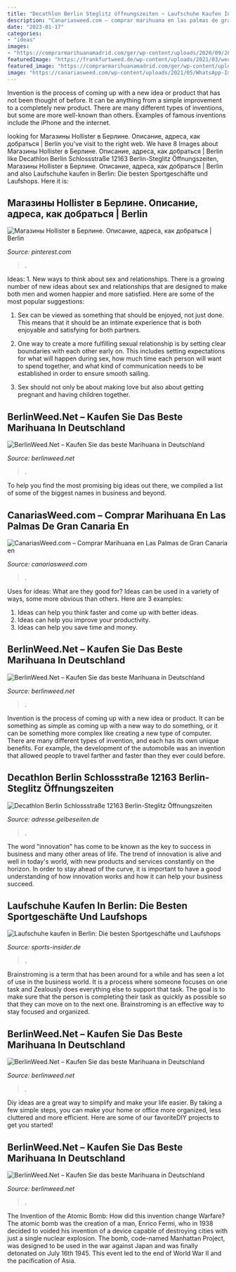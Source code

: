 ```yaml
---
title: "Decathlon Berlin Steglitz öffnungszeiten ~ Laufschuhe Kaufen In Berlin: Die Besten Sportgeschäfte Und Laufshops"
description: "Canariasweed.com – comprar marihuana en las palmas de gran canaria en"
date: "2023-01-17"
categories:
- "ideas"
images:
- "https://comprarmarihuanamadrid.com/ger/wp-content/uploads/2020/09/20200616_133454-1024x768.jpg"
featuredImage: "https://frankfurtweed.de/wp-content/uploads/2021/03/weqw.jpg"
featured_image: "https://comprarmarihuanamadrid.com/ger/wp-content/uploads/2020/09/20200616_154956-768x1024.jpg"
image: "https://canariasweed.com/wp-content/uploads/2021/05/WhatsApp-Image-2021-05-19-at-14.09.33.jpeg"
---
```



Invention is the process of coming up with a new idea or product that has not been thought of before. It can be anything from a simple improvement to a completely new product. There are many different types of inventions, but some are more well-known than others. Examples of famous inventions include the iPhone and the internet.

	

		
looking for Магазины Hollister в Берлине. Описание, адреса, как добраться | Berlin you've visit to the right web. We have 8 Images about Магазины Hollister в Берлине. Описание, адреса, как добраться | Berlin like Decathlon Berlin Schlossstraße 12163 Berlin-Steglitz Öffnungszeiten, Магазины Hollister в Берлине. Описание, адреса, как добраться | Berlin and also Laufschuhe kaufen in Berlin: Die besten Sportgeschäfte und Laufshops. Here it is:
		
    
## Магазины Hollister в Берлине. Описание, адреса, как добраться | Berlin

<img loading=lazy src="https://i.pinimg.com/originals/f6/cb/c3/f6cbc3fdc9e64572821abcf4a5abe50e.jpg" onerror="this.onerror=null;this.src='https://tse2.mm.bing.net/th?id=OIP.0xDhHDJh-aziFB7pGt_X_wHaFj&amp;pid=15.1';" alt="Магазины Hollister в Берлине. Описание, адреса, как добраться | Berlin">

_Source: pinterest.com_

>. 

	

Ideas: 1. New ways to think about sex and relationships.
There is a growing number of new ideas about sex and relationships that are designed to make both men and women happier and more satisfied. Here are some of the most popular suggestions:
1. Sex can be viewed as something that should be enjoyed, not just done. This means that it should be an intimate experience that is both enjoyable and satisfying for both partners.

2. One way to create a more fulfilling sexual relationship is by setting clear boundaries with each other early on. This includes setting expectations for what will happen during sex, how much time each person will want to spend together, and what kind of communication needs to be established in order to ensure smooth sailing.

3. Sex should not only be about making love but also about getting pregnant and having children together.

    
## BerlinWeed.Net – Kaufen Sie Das Beste Marihuana In Deutschland

<img loading=lazy src="https://comprarmarihuanamadrid.com/ger/wp-content/uploads/2020/09/20200616_154956-768x1024.jpg" onerror="this.onerror=null;this.src='https://tse4.mm.bing.net/th?id=OIP.VjXsVCExi_sSH8CSGaLlkAHaJ4&amp;pid=15.1';" alt="BerlinWeed.Net – Kaufen Sie das beste Marihuana in Deutschland">

_Source: berlinweed.net_

>. 

	

To help you find the most promising big ideas out there, we compiled a list of some of the biggest names in business and beyond.

    
## CanariasWeed.com – Comprar Marihuana En Las Palmas De Gran Canaria En

<img loading=lazy src="https://canariasweed.com/wp-content/uploads/2021/05/WhatsApp-Image-2021-05-19-at-14.09.33.jpeg" onerror="this.onerror=null;this.src='https://tse4.mm.bing.net/th?id=OIP.G89b15V-UFmYOO8nxnNIfwAAAA&amp;pid=15.1';" alt="CanariasWeed.com – Comprar Marihuana en Las Palmas de Gran Canaria en">

_Source: canariasweed.com_

>. 

	

Uses for ideas: What are they good for?
Ideas can be used in a variety of ways, some more obvious than others. Here are 3 examples:
1. Ideas can help you think faster and come up with better ideas.
2. Ideas can help you improve your productivity.    
3. Ideas can help you save time and money.

    
## BerlinWeed.Net – Kaufen Sie Das Beste Marihuana In Deutschland

<img loading=lazy src="http://comprarmarihuanamadrid.es/wp-content/uploads/2021/01/Diseno-sin-titulo-85.jpg" onerror="this.onerror=null;this.src='https://tse3.mm.bing.net/th?id=OIP.1lDPIRtZlyeOsBQcWpHpMgAAAA&amp;pid=15.1';" alt="BerlinWeed.Net – Kaufen Sie das beste Marihuana in Deutschland">

_Source: berlinweed.net_

>. 

	

Invention is the process of coming up with a new idea or product. It can be something as simple as coming up with a new way to do something, or it can be something more complex like creating a new type of computer. There are many different types of invention, and each has its own unique benefits. For example, the development of the automobile was an invention that allowed people to travel farther and faster than they ever could before.

    
## Decathlon Berlin Schlossstraße 12163 Berlin-Steglitz Öffnungszeiten

<img loading=lazy src="https://a.mktgcdn.com/p/A4YK3VJbLeSnPftX2Lzuvd3m57YoDpDWSymx0GADl9g/619x412.jpg" onerror="this.onerror=null;this.src='https://tse1.mm.bing.net/th?id=OIP.jHKYgGZHTtaCrxssR1WqUQHaE7&amp;pid=15.1';" alt="Decathlon Berlin Schlossstraße 12163 Berlin-Steglitz Öffnungszeiten">

_Source: adresse.gelbeseiten.de_

>. 

	

The word "innovation" has come to be known as the key to success in business and many other areas of life. The trend of innovation is alive and well in today's world, with new products and services constantly on the horizon. In order to stay ahead of the curve, it is important to have a good understanding of how innovation works and how it can help your business succeed.

    
## Laufschuhe Kaufen In Berlin: Die Besten Sportgeschäfte Und Laufshops

<img loading=lazy src="https://www.sports-insider.de/wp-content/uploads/2020/04/lauflaeden-berlin-laufshops-sportgeschaefte-laufschuhe-kaufen-besten-groessten-potsdam-1080x691.png" onerror="this.onerror=null;this.src='https://tse1.mm.bing.net/th?id=OIP.LmBZhMSPLLfV5Ejsop-OSQHaEv&amp;pid=15.1';" alt="Laufschuhe kaufen in Berlin: Die besten Sportgeschäfte und Laufshops">

_Source: sports-insider.de_

>. 

	

Brainstroming is a term that has been around for a while and has seen a lot of use in the business world. It is a process where someone focuses on one task and Zealously does everything else to support that task. The goal is to make sure that the person is completing their task as quickly as possible so that they can move on to the next one. Brainstroming is an effective way to stay focused and organized.

    
## BerlinWeed.Net – Kaufen Sie Das Beste Marihuana In Deutschland

<img loading=lazy src="https://comprarmarihuanamadrid.com/ger/wp-content/uploads/2020/09/20200616_133454-1024x768.jpg" onerror="this.onerror=null;this.src='https://tse4.mm.bing.net/th?id=OIP.u1rNBh8wNLzuvaQsK3uphQHaFj&amp;pid=15.1';" alt="BerlinWeed.Net – Kaufen Sie das beste Marihuana in Deutschland">

_Source: berlinweed.net_

>. 

	

Diy ideas are a great way to simplify and make your life easier. By taking a few simple steps, you can make your home or office more organized, less cluttered and more efficient. Here are some of our favoriteDIY projects to get you started!

    
## BerlinWeed.Net – Kaufen Sie Das Beste Marihuana In Deutschland

<img loading=lazy src="https://frankfurtweed.de/wp-content/uploads/2021/03/weqw.jpg" onerror="this.onerror=null;this.src='https://tse2.mm.bing.net/th?id=OIP.N0Fp0S9v_BLlxDnb8fa4YAAAAA&amp;pid=15.1';" alt="BerlinWeed.Net – Kaufen Sie das beste Marihuana in Deutschland">

_Source: berlinweed.net_

>. 

	

The Invention of the Atomic Bomb: How did this invention change Warfare?
The atomic bomb was the creation of a man, Enrico Fermi, who in 1938 decided to voided his invention of a device capable of destroying cities with just a single nuclear explosion. The bomb, code-named Manhattan Project, was designed to be used in the war against Japan and was finally detonated on July 16th 1945. This event led to the end of World War II and the pacification of Asia.

